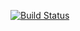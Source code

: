 [![Build Status](https://travis-ci.org/pWydmuch/zamienniki.svg?branch=master)](https://travis-ci.org/pWydmuch/zamienniki)

